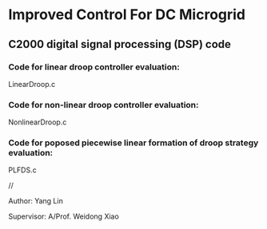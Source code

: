# Improved Control For DC Microgrid

## C2000 digital signal processing (DSP) code 

### Code for linear droop controller evaluation: 
LinearDroop.c


### Code for non-linear droop controller evaluation: 
NonlinearDroop.c


### Code for poposed piecewise linear formation of droop strategy evaluation: 
PLFDS.c


//

Author: Yang Lin

Supervisor: A/Prof. Weidong Xiao
